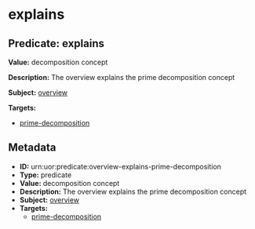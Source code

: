 # explains

## Predicate: explains

**Value:** decomposition concept

**Description:** The overview explains the prime decomposition concept

**Subject:** [overview](../Concepts/overview.md)

**Targets:**

- [prime-decomposition](../Concepts/prime-decomposition.md)

## Metadata

- **ID:** urn:uor:predicate:overview-explains-prime-decomposition
- **Type:** predicate
- **Value:** decomposition concept
- **Description:** The overview explains the prime decomposition concept
- **Subject:** [overview](../Concepts/overview.md)
- **Targets:**
  - [prime-decomposition](../Concepts/prime-decomposition.md)
